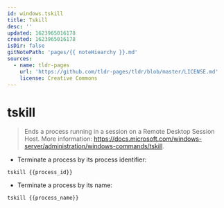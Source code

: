 ```yaml
---
id: windows.tskill
title: Tskill
desc: ''
updated: 1623965016178
created: 1623965016178
isDir: false
gitNotePath: 'pages/{{ noteHiearchy }}.md'
sources:
  - name: tldr-pages
    url: 'https://github.com/tldr-pages/tldr/blob/master/LICENSE.md'
    license: Creative Commons
---
```

# tskill

> Ends a process running in a session on a Remote Desktop Session Host.
> More information: <https://docs.microsoft.com/windows-server/administration/windows-commands/tskill>.

- Terminate a process by its process identifier:

`tskill {{process_id}}`

- Terminate a process by its name:

`tskill {{process_name}}`

